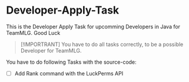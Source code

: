 # Developer-Apply-Task
This is the Developer Apply Task for upcomming Developers in Java for TeamMLG. Good Luck

> [!IMPORTRANT]
> You have to do all tasks correctly, to be
a possible Developer for TeamMLG.

You have to do following Tasks with the source-code:

- [ ] Add Rank command with the LuckPerms API
